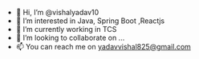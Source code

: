- 👋 Hi, I’m @vishalyadav10
- 👀 I’m interested in Java, Spring Boot ,Reactjs
- 🌱 I’m currently working in TCS 
- 💞️ I’m looking to collaborate on ...
- 📫 You can reach me on yadavvishal825@gmail.com

<!---
vishalyadav10/vishalyadav10 is a ✨ special ✨ repository because its `README.md` (this file) appears on your GitHub profile.
You can click the Preview link to take a look at your changes.
--->
